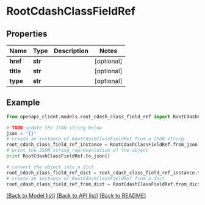 # RootCdashClassFieldRef


## Properties
Name | Type | Description | Notes
------------ | ------------- | ------------- | -------------
**href** | **str** |  | [optional] 
**title** | **str** |  | [optional] 
**type** | **str** |  | [optional] 

## Example

```python
from openapi_client.models.root_cdash_class_field_ref import RootCdashClassFieldRef

# TODO update the JSON string below
json = "{}"
# create an instance of RootCdashClassFieldRef from a JSON string
root_cdash_class_field_ref_instance = RootCdashClassFieldRef.from_json(json)
# print the JSON string representation of the object
print RootCdashClassFieldRef.to_json()

# convert the object into a dict
root_cdash_class_field_ref_dict = root_cdash_class_field_ref_instance.to_dict()
# create an instance of RootCdashClassFieldRef from a dict
root_cdash_class_field_ref_from_dict = RootCdashClassFieldRef.from_dict(root_cdash_class_field_ref_dict)
```
[[Back to Model list]](../README.md#documentation-for-models) [[Back to API list]](../README.md#documentation-for-api-endpoints) [[Back to README]](../README.md)


